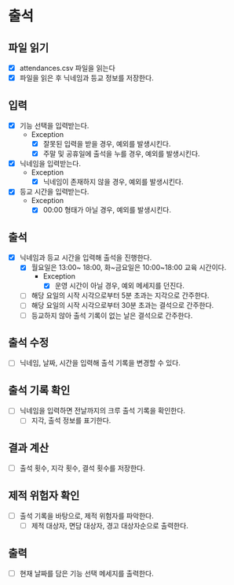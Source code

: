 # 출석

## 파일 읽기
- [x] attendances.csv 파일을 읽는다
- [x] 파일을 읽은 후 닉네임과 등교 정보를 저장한다.

## 입력
- [x] 기능 선택을 입력받는다.
  - Exception
    - [x] 잘못된 입력을 받을 경우, 예외를 발생시킨다.
    - [x] 주말 및 공휴일에 출석을 누를 경우, 예외를 발생시킨다.
- [x] 닉네임을 입력받는다.
  - Exception
    - [x] 닉네임이 존재하지 않을 경우, 예외를 발생시킨다.
- [x] 등교 시간을 입력받는다.
  - Exception
    - [x] 00:00 형태가 아닐 경우, 예외를 발생시킨다.

## 출석
- [x] 닉네임과 등교 시간을 입력해 출석을 진행한다.
  - [x] 월요일은 13:00~ 18:00, 화~금요일은 10:00~18:00 교육 시간이다.
    - Exception
      - [x] 운영 시간이 아닐 경우, 예외 메세지를 던진다.
  - [ ] 해당 요일의 시작 시각으로부터 5분 초과는 지각으로 간주한다.
  - [ ] 해당 요일의 시작 시각으로부터 30분 초과는 결석으로 간주한다.
  - [ ] 등교하지 않아 출석 기록이 없는 날은 결석으로 간주한다.

## 출석 수정
- [ ] 닉네임, 날짜, 시간을 입력해 출석 기록을 변경할 수 있다.

## 출석 기록 확인
- [ ] 닉네임을 입력하면 전날까지의 크루 출석 기록을 확인한다.
  - [ ] 지각, 출석 정보를 표기한다.

## 결과 계산
- [ ] 출석 횟수, 지각 횟수, 결석 횟수를 저장한다.

## 제적 위험자 확인
- [ ] 출석 기록을 바탕으로, 제적 위험자를 파악한다.
  - [ ] 제적 대상자, 면담 대상자, 경고 대상자순으로 출력한다.

## 출력
- [ ] 현재 날짜를 담은 기능 선택 메세지를 출력한다.